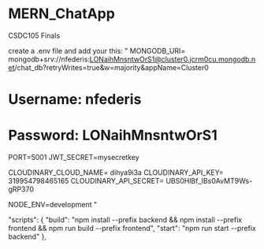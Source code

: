 # MERN_ChatApp
CSDC105 Finals

create a .env file and add your this:
"
MONGODB_URI= mongodb+srv://nfederis:LONaihMnsntwOrS1@cluster0.jcrm0cu.mongodb.net/chat_db?retryWrites=true&w=majority&appName=Cluster0

# Username: nfederis
# Password: LONaihMnsntwOrS1

PORT=5001
JWT_SECRET=mysecretkey

CLOUDINARY_CLOUD_NAME= dihya9i3a
CLOUDINARY_API_KEY= 319954798465165
CLOUDINARY_API_SECRET= UBS0HlBf_IBs0AvMT9Ws-gRP370

NODE_ENV=development
"

"scripts": {
    "build": "npm install --prefix backend && npm install --prefix frontend && npm run build --prefix frontend",
    "start": "npm run start --prefix backend"
  },
